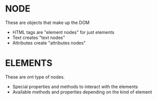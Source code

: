 # NODE

These are objects that make up the DOM
* HTML tags are "element nodes" for just elements
* Text creates "text nodes"
* Attributes create "attributes nodes"

# ELEMENTS

These are ont type of nodes. 
* Special properties and methods to interact with the elements
* Available methods and properties depending on the kind of element